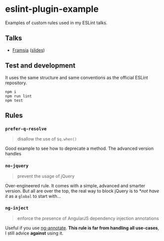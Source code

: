# eslint-plugin-example

Examples of custom rules used in my ESLint talks.

## Talks

* [Framsia](https://www.meetup.com/framsia/events/234173976/) ([slides](https://cl.ly/443J2D1G0h19))

## Test and development

It uses the same structure and same conventions as the official ESLint repository.

```
npm i
npm run lint
npm test
```

## Rules

### `prefer-q-resolve`

> disallow the use of `$q.when()`

Good example to see how to deprecate a method. The advanced version handles

### `no-jquery`

> prevent the usage of jQuery

Over-engineered rule. It comes with a simple, advanced and smarter version. But all are over the top, the real way to block jQuery is to **not have it* as a `global` to start with…

### `ng-inject`

> enforce the presence of AngularJS dependency injection annotations

Useful if you use [ng-annotate](https://github.com/olov/ng-annotate). **This rule is far from handling all use-cases**, I still advice **against** using it.
